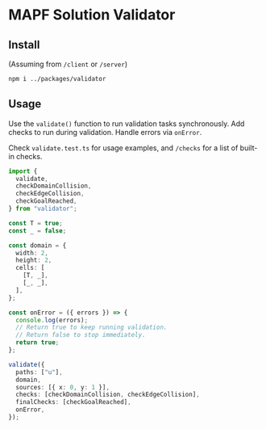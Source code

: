 # MAPF Solution Validator

## Install

(Assuming from `/client` or `/server`)

```bash
npm i ../packages/validator
```

## Usage

Use the `validate()` function to run validation tasks synchronously. Add checks to run during validation. Handle errors via `onError`.

Check `validate.test.ts` for usage examples, and `/checks` for a list of built-in checks.

```ts
import {
  validate,
  checkDomainCollision,
  checkEdgeCollision,
  checkGoalReached,
} from "validator";

const T = true;
const _ = false;

const domain = {
  width: 2,
  height: 2,
  cells: [
    [T, _],
    [_, _],
  ],
};

const onError = ({ errors }) => {
  console.log(errors);
  // Return true to keep running validation.
  // Return false to stop immediately.
  return true;
};

validate({
  paths: ["u"],
  domain,
  sources: [{ x: 0, y: 1 }],
  checks: [checkDomainCollision, checkEdgeCollision],
  finalChecks: [checkGoalReached],
  onError,
});
```
